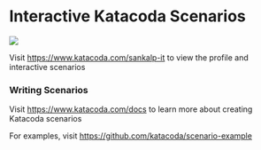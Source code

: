 # Interactive Katacoda Scenarios

[![](http://shields.katacoda.com/katacoda/sankalp-it/count.svg)](https://www.katacoda.com/sankalp-it "Get your profile on Katacoda.com")

Visit https://www.katacoda.com/sankalp-it to view the profile and interactive scenarios

### Writing Scenarios
Visit https://www.katacoda.com/docs to learn more about creating Katacoda scenarios

For examples, visit https://github.com/katacoda/scenario-example
